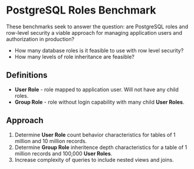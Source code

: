 # PostgreSQL Roles Benchmark

These benchmarks seek to answer the question: are PostgreSQL roles and row-level security a viable approach for managing application users and authorization in production?

- How many database roles is it feasible to use with row level security?
- How many levels of role inheritance are feasible?

## Definitions

- **User Role** - role mapped to application user. Will not have any child roles.
- **Group Role** - role without login capability with many child **User Roles**.

## Approach

1. Determine **User Role** count behavior characteristics for tables of 1 million and 10 million records.
2. Determine **Group Role** inheritence depth characteristics for a table of 1 million records and 100,000 **User Roles**.
3. Increase complexity of queries to include nested views and joins.
